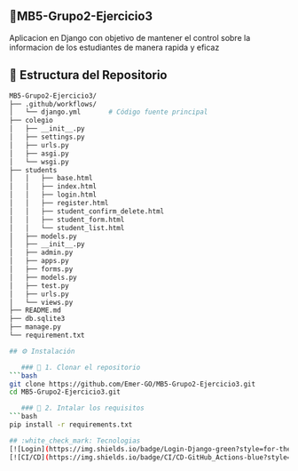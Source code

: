 ## 📌MB5-Grupo2-Ejercicio3

Aplicacion en Django con objetivo de mantener el control sobre la informacion de los estudiantes de manera rapida y eficaz

## 📂 Estructura del Repositorio
```bash
MB5-Grupo2-Ejercicio3/
├── .github/workflows/
│   └── django.yml       # Código fuente principal
├── colegio
│   ├── __init__.py
│   ├── settings.py
│   ├── urls.py
│   ├── asgi.py
│   └── wsgi.py
├── students
│   │   ├── base.html
│   │   ├── index.html
│   │   ├── login.html
│   │   ├── register.html
│   │   ├── student_confirm_delete.html
│   │   ├── student_form.html
│   │   └── student_list.html
│   ├── models.py
│   ├── __init__.py
│   ├── admin.py
│   ├── apps.py
│   ├── forms.py
│   ├── models.py
│   ├── test.py
│   ├── urls.py
│   └── views.py
├── README.md
├── db.sqlite3
├── manage.py
└── requirement.txt

## ⚙️ Instalación

   ### 🔽 1. Clonar el repositorio
```bash
git clone https://github.com/Emer-GO/MB5-Grupo2-Ejercicio3.git
cd MB5-Grupo2-Ejercicio3.git

   ### 🔽 2. Intalar los requisitos
```bash
pip install -r requirements.txt

## :white_check_mark: Tecnologias
[![Login](https://img.shields.io/badge/Login-Django-green?style=for-the-badge&logo=django)]()
[![CI/CD](https://img.shields.io/badge/CI/CD-GitHub_Actions-blue?style=for-the-badge&logo=githubactions)]()


